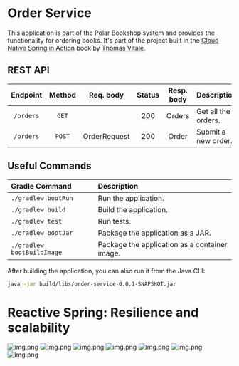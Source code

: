 # Order Service

This application is part of the Polar Bookshop system and provides the functionality for ordering books.
It's part of the project built in the [Cloud Native Spring in Action](https://www.manning.com/books/cloud-native-spring-in-action) book
by [Thomas Vitale](https://www.thomasvitale.com).

## REST API

| Endpoint	      | Method   | Req. body    | Status | Resp. body     | Description    		   	         |
|:---------------:|:--------:|:------------:|:------:|:--------------:|:---------------------------------|
| `/orders`       | `GET`    |              | 200    | Orders         | Get all the orders.              |
| `/orders`       | `POST`   | OrderRequest | 200    | Order          | Submit a new order.              |

## Useful Commands

| Gradle Command	         | Description                                   |
|:---------------------------|:----------------------------------------------|
| `./gradlew bootRun`        | Run the application.                          |
| `./gradlew build`          | Build the application.                        |
| `./gradlew test`           | Run tests.                                    |
| `./gradlew bootJar`        | Package the application as a JAR.             |
| `./gradlew bootBuildImage` | Package the application as a container image. |

After building the application, you can also run it from the Java CLI:

```bash
java -jar build/libs/order-service-0.0.1-SNAPSHOT.jar
```
# Reactive Spring: Resilience and scalability
![img.png](assets/reactive-1.png)
![img.png](assets/reactive-2.png)
![img.png](assets/reactive-3.png)
![img.png](assets/reactive-4.png)
![img.png](assets/reactive-5.png)
![img.png](assets/reactive-6.png)
![img.png](assets/reactive-7.png)
